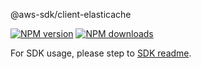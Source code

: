@aws-sdk/client-elasticache

[![NPM version](https://img.shields.io/npm/v/@aws-sdk/client-elasticache/rc.svg)](https://www.npmjs.com/package/@aws-sdk/client-elasticache)
[![NPM downloads](https://img.shields.io/npm/dm/@aws-sdk/client-elasticache.svg)](https://www.npmjs.com/package/@aws-sdk/client-elasticache)

For SDK usage, please step to [SDK readme](https://github.com/aws/aws-sdk-js-v3).
